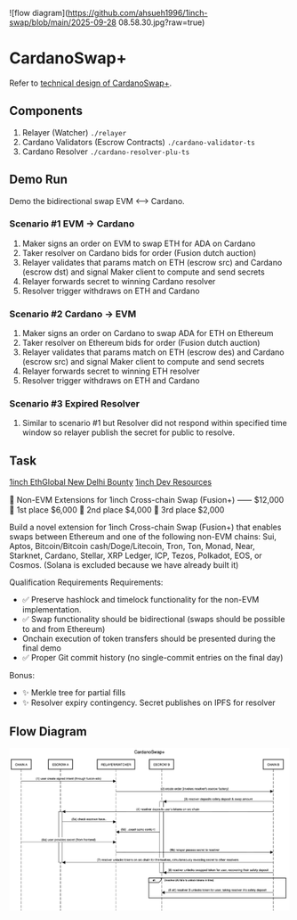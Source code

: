 ![flow diagram](https://github.com/ahsueh1996/1inch-swap/blob/main/2025-09-28 08.58.30.jpg?raw=true)
# CardanoSwap+

Refer to [technical design of CardanoSwap+](./cardanoswapplus-design.md).

## Components
1. Relayer (Watcher) `./relayer`
2. Cardano Validators (Escrow Contracts) `./cardano-validator-ts`
3. Cardano Resolver `./cardano-resolver-plu-ts`

## Demo Run
Demo the bidirectional swap EVM <--> Cardano.

### Scenario #1 EVM -> Cardano
1. Maker signs an order on EVM to swap ETH for ADA on Cardano
2. Taker resolver on Cardano bids for order (Fusion dutch auction)
3. Relayer validates that params match on ETH (escrow src) and Cardano (escrow dst) and signal Maker client to compute and send secrets
4. Relayer forwards secret to winning Cardano resolver
5. Resolver trigger withdraws on ETH and Cardano

### Scenario #2 Cardano -> EVM
1. Maker signs an order on Cardano to swap ADA for ETH on Ethereum
2. Taker resolver on Ethereum bids for order (Fusion dutch auction)
3. Relayer validates that params match on ETH (escrow des) and Cardano (escrow src) and signal Maker client to compute and send secrets
4. Relayer forwards secret to winning ETH resolver
5. Resolver trigger withdraws on ETH and Cardano

### Scenario #3 Expired Resolver
1. Similar to scenario #1 but Resolver did not respond within specified time window so relayer publish the secret for public to resolve.

## Task
[1inch EthGlobal New Delhi Bounty](https://ethglobal.com/events/newdelhi/prizes/1inch)
[1inch Dev Resources](https://1inch.dev/?utm_source=2025_events_flyer&utm_medium=promo&utm_campaign=flyer)

🔗 Non-EVM Extensions for 1inch Cross-chain Swap (Fusion+) ⸺ $12,000
🥇
1st place
$6,000
🥈
2nd place
$4,000
🥉
3rd place
$2,000

Build a novel extension for 1inch Cross-chain Swap (Fusion+) that enables swaps between Ethereum and one of the following non-EVM chains: Sui, Aptos, Bitcoin/Bitcoin cash/Doge/Litecoin, Tron, Ton, Monad, Near, Starknet, Cardano, Stellar, XRP Ledger, ICP, Tezos, Polkadot, EOS, or Cosmos. (Solana is excluded because we have already built it)

Qualification Requirements
Requirements: 
- ✅ Preserve hashlock and timelock functionality for the non-EVM implementation. 
- ✅ Swap functionality should be bidirectional (swaps should be possible to and from Ethereum) 
- Onchain execution of token transfers should be presented during the final demo
- ✅ Proper Git commit history (no single-commit entries on the final day)

Bonus:
- ✨ Merkle tree for partial fills
- ✨ Resolver expiry contingency. Secret publishes on IPFS for resolver

## Flow Diagram

![flow diagram](https://github.com/ahsueh1996/1inch-swap/blob/main/flow_diagram.png?raw=true)